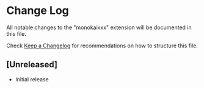 # Change Log

All notable changes to the "monokaixxx" extension will be documented in this file.

Check [Keep a Changelog](http://keepachangelog.com/) for recommendations on how to structure this file.

## [Unreleased]

- Initial release
